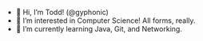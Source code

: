 - 👋 Hi, I’m Todd! (@gyphonic)
- 👀 I’m interested in Computer Science! All forms, really.
- 🌱 I’m currently learning Java, Git, and Networking.

<!---
gyphonic/gyphonic is a ✨ special ✨ repository because its `README.md` (this file) appears on your GitHub profile.
You can click the Preview link to take a look at your changes.
--->
